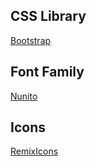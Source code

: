 ## CSS Library
[Bootstrap](https://getbootstrap.com/)

## Font Family
[Nunito](https://fonts.google.com/specimen/Nunito?query=nunito)

## Icons
[RemixIcons](https://remixicon.com/)
